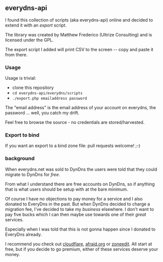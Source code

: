 ## everydns-api

I found this collection of scripts (aka everydns-api) online and decided to extend it with an _export_ script.

The library was created by Matthew Frederico (Ultrize Consulting) and is licensed under the GPL.

The export script I added will print CSV to the screen -- copy and paste it from there.

### Usage

Usage is trivial:

 * clone this repository
 * `cd everydns-api/everydns/scripts`
 * `./export.php emailaddress password`

The "email address" is the email address of your account on everydns, the password ... well, you catch my drift.

Feel free to browse the source - no credentials are stored/harvested.

### Export to bind

If you want an export to a bind zone file: pull requests welcome! ;-)

### background

When everydns.net was sold to DynDns the users were told that they could migrate to DynDns for _free_.

From what I understand there are free accounts on DynDns, so if anything that is what users should be setup
with at the bare minimum.

Of course I have no objections to pay money for a service and I also donated to EveryDns in the past. But when
DynDns decided to charge a migration fee, I've decided to take my _business_ elsewhere. I don't want to pay
five bucks which I can then maybe use towards one of their _great_ services.

Especially when I was told that this is not gonna happen since I donated to EveryDns already.

I recommend you check out [cloudflare][0], [afraid.org][1] or [zoneedit][2]. All start at free, but if you
decide to go premium, either of these services deserve your money.

[0]: http://cloudflare.com/
[1]: http://afraid.org/
[2]: http://zoneedit.com/
